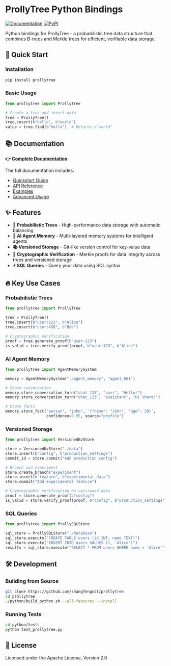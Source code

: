 # ProllyTree Python Bindings

[![Documentation](https://img.shields.io/badge/docs-read%20the%20docs-blue)](https://prollytree.readthedocs.io/en/latest/)
[![PyPI](https://img.shields.io/pypi/v/prollytree)](https://pypi.org/project/prollytree/)

Python bindings for ProllyTree - a probabilistic tree data structure that combines B-trees and Merkle trees for efficient, verifiable data storage.

## 🚀 Quick Start

### Installation

```bash
pip install prollytree
```

### Basic Usage

```python
from prollytree import ProllyTree

# Create a tree and insert data
tree = ProllyTree()
tree.insert(b"hello", b"world")
value = tree.find(b"hello")  # Returns b"world"
```

## 📚 Documentation

**👉 [Complete Documentation](https://prollytree.readthedocs.io/en/latest/)**

The full documentation includes:
- [Quickstart Guide](https://prollytree.readthedocs.io/en/latest/quickstart.html)
- [API Reference](https://prollytree.readthedocs.io/en/latest/api.html)
- [Examples](https://prollytree.readthedocs.io/en/latest/examples.html)
- [Advanced Usage](https://prollytree.readthedocs.io/en/latest/advanced.html)

## ✨ Features

- **🌳 Probabilistic Trees** - High-performance data storage with automatic balancing
- **🤖 AI Agent Memory** - Multi-layered memory systems for intelligent agents
- **📚 Versioned Storage** - Git-like version control for key-value data
- **🔐 Cryptographic Verification** - Merkle proofs for data integrity across trees and versioned storage
- **⚡ SQL Queries** - Query your data using SQL syntax

## 🔥 Key Use Cases

### Probabilistic Trees
```python
from prollytree import ProllyTree

tree = ProllyTree()
tree.insert(b"user:123", b"Alice")
tree.insert(b"user:456", b"Bob")

# Cryptographic verification
proof = tree.generate_proof(b"user:123")
is_valid = tree.verify_proof(proof, b"user:123", b"Alice")
```

### AI Agent Memory
```python
from prollytree import AgentMemorySystem

memory = AgentMemorySystem("./agent_memory", "agent_001")

# Store conversation
memory.store_conversation_turn("chat_123", "user", "Hello!")
memory.store_conversation_turn("chat_123", "assistant", "Hi there!")

# Store facts
memory.store_fact("person", "john", '{"name": "John", "age": 30}',
                  confidence=0.95, source="profile")
```

### Versioned Storage
```python
from prollytree import VersionedKvStore

store = VersionedKvStore("./data")
store.insert(b"config", b"production_settings")
commit_id = store.commit("Add production config")

# Branch and experiment
store.create_branch("experiment")
store.insert(b"feature", b"experimental_data")
store.commit("Add experimental feature")

# Cryptographic verification on versioned data
proof = store.generate_proof(b"config")
is_valid = store.verify_proof(proof, b"config", b"production_settings")
```

### SQL Queries
```python
from prollytree import ProllySQLStore

sql_store = ProllySQLStore("./database")
sql_store.execute("CREATE TABLE users (id INT, name TEXT)")
sql_store.execute("INSERT INTO users VALUES (1, 'Alice')")
results = sql_store.execute("SELECT * FROM users WHERE name = 'Alice'")
```

## 🛠️ Development

### Building from Source
```bash
git clone https://github.com/zhangfengcdt/prollytree
cd prollytree
./python/build_python.sh --all-features --install
```

### Running Tests
```bash
cd python/tests
python test_prollytree.py
```

## 📄 License

Licensed under the Apache License, Version 2.0
